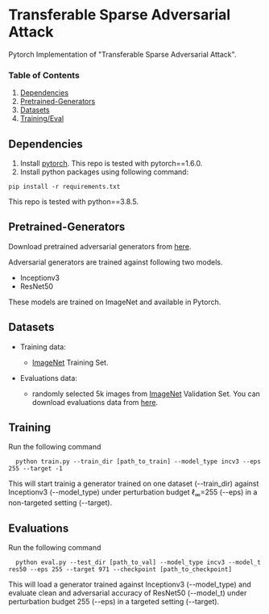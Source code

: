 # Transferable Sparse Adversarial Attack

Pytorch Implementation of "Transferable Sparse Adversarial Attack".

### Table of Contents  
1) [Dependencies](#Dependencies) <a name="Dependencies"/>
2) [Pretrained-Generators](#Pretrained-Generators) <a name="Pretrained-Generators"/>
3) [Datasets](#Datasets) <a name="Datasets"/>
4) [Training/Eval](#Training)  <a name="Training"/>

## Dependencies
1. Install [pytorch](https://pytorch.org/). This repo is tested with pytorch==1.6.0.
2. Install python packages using following command:
```
pip install -r requirements.txt
```
This repo is tested with python==3.8.5.

## Pretrained-Generators
Download pretrained adversarial generators from [here](https://drive.google.com/drive/folders/1Fo3xGEPadvWnXt0eGEI9qdzBEAoBqjbG?usp=sharing).

Adversarial generators are trained against following two models.
* Inceptionv3
* ResNet50

These models are trained on ImageNet and available in Pytorch. 
  
## Datasets
* Training data:
  * [ImageNet](http://www.image-net.org/) Training Set.
  
* Evaluations data:
  * randomly selected 5k images from [ImageNet](http://www.image-net.org/) Validation Set.
  You can download evaluations data from [here](https://drive.google.com/drive/folders/1z6fMGd-NFvKi1-tVG59ow7ZxHyEGfEGI?usp=sharing).
  
  
## Training
<p align="justify"> Run the following command

```
  python train.py --train_dir [path_to_train] --model_type incv3 --eps 255 --target -1
```
This will start trainig a generator trained on one dataset (--train_dir) against Inceptionv3 (--model_type) under perturbation budget $\ell_\infty$=255 (--eps) in a non-targeted setting (--target).<p>

## Evaluations
<p align="justify"> Run the following command

```
  python eval.py --test_dir [path_to_val] --model_type incv3 --model_t res50 --eps 255 --target 971 --checkpoint [path_to_checkpoint]
```
This will load a generator trained against Inceptionv3 (--model_type) and evaluate clean and adversarial accuracy of ResNet50 (--model_t) under perturbation budget 255 (--eps) in a targeted setting (--target). <p>







